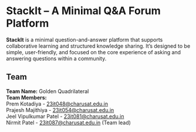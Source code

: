 # StackIt – A Minimal Q&A Forum Platform

**StackIt** is a minimal question-and-answer platform that supports collaborative learning and structured knowledge sharing. It’s designed to be simple, user-friendly, and focused on the core experience of asking and answering questions within a community.

## Team

**Team Name:** Golden Quadrilateral  
**Team Members:**   
Prem Kotadiya - 23it048@charusat.edu.in  
Prajesh Majithiya - 23it054@charusat.edu.in  
Jeel Vipulkumar Patel - 23it081@charusat.edu.in  
Nirmit Patel - 23it087@charusat.edu.in (Team lead)  

